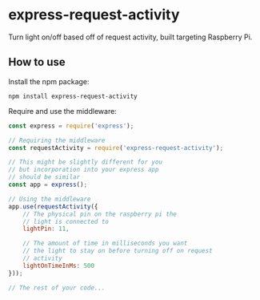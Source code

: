 # express-request-activity
Turn light on/off based off of request activity, built targeting Raspberry Pi.

## How to use
Install the npm package:
```
npm install express-request-activity
```

Require and use the middleware:
```javascript
const express = require('express');

// Requiring the middleware
const requestActivity = require('express-request-activity');

// This might be slightly different for you
// but incorporation into your express app
// should be similar
const app = express();

// Using the middleware
app.use(requestActivity({
    // The physical pin on the raspberry pi the
    // light is connected to
    lightPin: 11,

    // The amount of time in milliseconds you want
    // the light to stay on before turning off on request
    // activity
    lightOnTimeInMs: 500
}));

// The rest of your code...
```